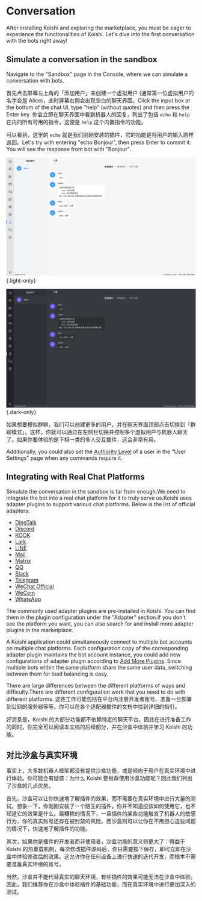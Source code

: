 # Conversation

After installing Koishi and exploring the marketplace, you must be eager to experience the functionalities of Koishi. Let's dive into the first conversation with the bots right away!

## Simulate a conversation in the sandbox

Navigate to the "Sandbox" page in the Console, where we can simulate a conversation with bots.

首先点击屏幕左上角的「添加用户」来创建一个虚拟用户 (通常第一位虚拟用户的名字会是 Alice)，此时屏幕右侧会出现空白的聊天界面。Click the input box at the bottom of the chat UI, type "help" (without quotes) and then press the Enter key. 你会立即在聊天界面中看到机器人的回复，列出了包括 `echo` 和 `help` 在内的所有可用的指令，这便是 `help` 这个内置指令的功能。

可以看到，这里的 `echo` 就是我们刚刚安装的插件，它的功能是将用户的输入原样返回。Let's try with entering "echo Bonjour", then press Enter to commit it. You will see the response from bot with "Bonjour".

![sandbox](/manual/console/sandbox.light.webp) {.light-only}

![sandbox](/manual/console/sandbox.dark.webp) {.dark-only}

如果想要模拟群聊，我们可以创建更多的用户，并在聊天界面顶部点击切换到「群聊模式」。这样，你就可以通过在左侧栏切换并控制多个虚拟用户与机器人聊天了。如果你要体验的是下棋一类的多人交互插件，这会非常有用。

Additionally, you could also set the [Authority Level](../usage/customize.md#权限管理) of a user in the "User Settings" page when any commands require it.

## Integrating with Real Chat Platforms

Simulate the conversation in the sandbox is far from enough.We need to integrate the bot into a real chat platform for it to truly serve us.Koishi uses adapter plugins to support various chat platforms. Below is the list of official adapters:

- [DingTalk](../../plugins/adapter/dingtalk.md)
- [Discord](../../plugins/adapter/discord.md)
- [KOOK](../../plugins/adapter/kook.md)
- [Lark](../../plugins/adapter/lark.md)
- [LINE](../../plugins/adapter/line.md)
- [Mail](../../plugins/adapter/mail.md)
- [Matrix](../../plugins/adapter/matrix.md)
- [QQ](../../plugins/adapter/qq.md)
- [Slack](../../plugins/adapter/slack.md)
- [Telegram](../../plugins/adapter/telegram.md)
- [WeChat Official](../../plugins/adapter/wechat-official.md)
- [WeCom](../../plugins/adapter/wecom.md)
- [WhatsApp](../../plugins/adapter/whatsapp.md)

The commonly used adapter plugins are pre-installed in Koishi. You can find them in the plugin configuration under the "Adapter" section.If you don't see the platform you want, you can also search for and install more adapter plugins in the marketplace.

A Koishi application could simultaneously connect to multiple bot accounts on multiple chat platforms. Each configuration copy of the corresponding adapter plugin maintains the bot account instance, you could add new configurations of adapter plugin according to [Add More Plugins](./market.md#添加更多插件). Since multiple bots within the same platform share the same user data, switching between them for load balancing is easy.

There are large differences between the different platforms of ways and difficulty.There are different configuration work that you need to do with different platforms. 这些工作可能包括在平台内注册开发者账号、准备一台部署到公网的服务器等等。你可以在各个适配器插件的文档中找到详细的指引。

好消息是，Koishi 的大部分功能都不依赖特定的聊天平台。因此在进行准备工作的同时，你完全可以阅读本文档的后续部分，并在沙盒中体验并学习 Koishi 的功能。

## 对比沙盒与真实环境

事实上，大多数机器人框架都没有提供沙盒功能，或是倾向于用户在真实环境中进行体验。你可能会有疑惑：为什么 Koishi 要推荐使用沙盒功能呢？因此我们列出了沙盒的几点优势。

首先，沙盒可以让你快速地了解插件的效果，而不需要在真实环境中进行大量的测试。想象一下，你刚刚安装了一个陌生的插件，你并不知道应该如何使用它，也不知道它的效果是什么。最糟糕的情况下，一旦插件的某些功能触发了机器人的敏感行为，你的真实账号还存在被封禁的风险。而沙盒则可以让你在不用担心这些问题的情况下，快速地了解插件的功能。

其次，如果你是插件的开发者而非使用者，沙盒功能的意义则更大了：得益于 Koishi 的热重载机制，每次修改插件源码后，你只需要按下保存，即可立即在沙盒中体验修改后的效果。这允许你在任何设备上进行快速的迭代开发，而根本不需要准备真实环境的账号。

当然，沙盒并不能代替真实的聊天环境，有些插件的效果可能无法在沙盒中体验。因此，我们推荐你在沙盒中体验插件的基础功能，而在真实环境中进行更加深入的测试。
